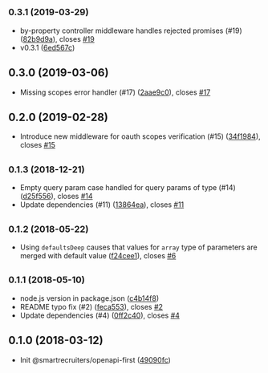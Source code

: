 ## <small>0.3.1 (2019-03-29)</small>

* by-property controller middleware handles rejected promises (#19) ([82b9d9a](https://github.com/smartrecruiters/openapi-first/commit/82b9d9a)), closes [#19](https://github.com/smartrecruiters/openapi-first/issues/19)
* v0.3.1 ([6ed567c](https://github.com/smartrecruiters/openapi-first/commit/6ed567c))



## 0.3.0 (2019-03-06)

* Missing scopes error handler (#17) ([2aae9c0](https://github.com/smartrecruiters/openapi-first/commit/2aae9c0)), closes [#17](https://github.com/smartrecruiters/openapi-first/issues/17)



## 0.2.0 (2019-02-28)

* Introduce new middleware for oauth scopes verification (#15) ([34f1984](https://github.com/smartrecruiters/openapi-first/commit/34f1984)), closes [#15](https://github.com/smartrecruiters/openapi-first/issues/15)



## <small>0.1.3 (2018-12-21)</small>

* Empty query param case handled for query params of type (#14) ([d25f556](https://github.com/smartrecruiters/openapi-first/commit/d25f556)), closes [#14](https://github.com/smartrecruiters/openapi-first/issues/14)
* Update dependencies (#11) ([13864ea](https://github.com/smartrecruiters/openapi-first/commit/13864ea)), closes [#11](https://github.com/smartrecruiters/openapi-first/issues/11)



<a name="0.1.2"></a>
## <small>0.1.2 (2018-05-22)</small>

* Using `defaultsDeep` causes that values for `array` type of parameters are merged with default value ([f24cee1](https://github.com/smartrecruiters/openapi-first/commit/f24cee1)), closes [#6](https://github.com/smartrecruiters/openapi-first/issues/6)



<a name="0.1.1"></a>
## <small>0.1.1 (2018-05-10)</small>

* node.js version in package.json ([c4b14f8](https://github.com/smartrecruiters/openapi-first/commit/c4b14f8))
* README typo fix (#2) ([feca553](https://github.com/smartrecruiters/openapi-first/commit/feca553)), closes [#2](https://github.com/smartrecruiters/openapi-first/issues/2)
* Update dependencies (#4) ([0ff2c40](https://github.com/smartrecruiters/openapi-first/commit/0ff2c40)), closes [#4](https://github.com/smartrecruiters/openapi-first/issues/4)


<a name="0.1.0"></a>
## 0.1.0 (2018-03-12)

* Init @smartrecruiters/openapi-first ([49090fc](https://github.com/smartrecruiters/openapi-first/commit/49090fc))



